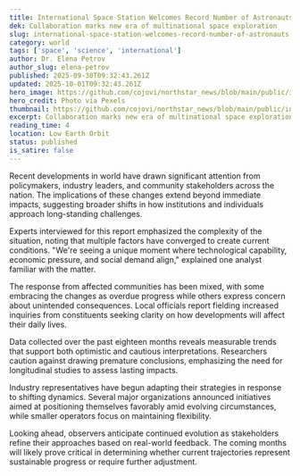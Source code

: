 ```yaml
---
title: International Space Station Welcomes Record Number of Astronauts
dek: Collaboration marks new era of multinational space exploration
slug: international-space-station-welcomes-record-number-of-astronauts
category: world
tags: ['space', 'science', 'international']
author: Dr. Elena Petrov
author_slug: elena-petrov
published: 2025-09-30T09:32:43.261Z
updated: 2025-10-01T09:32:43.261Z
hero_image: https://github.com/cojovi/northstar_news/blob/main/public/international-space-station.png?raw=true
hero_credit: Photo via Pexels
thumbnail: https://github.com/cojovi/northstar_news/blob/main/public/international-space-station.png?raw=true
excerpt: Collaboration marks new era of multinational space exploration
reading_time: 4
location: Low Earth Orbit
status: published
is_satire: false
---
```


Recent developments in world have drawn significant attention from policymakers, industry leaders, and community stakeholders across the nation. The implications of these changes extend beyond immediate impacts, suggesting broader shifts in how institutions and individuals approach long-standing challenges.

Experts interviewed for this report emphasized the complexity of the situation, noting that multiple factors have converged to create current conditions. "We're seeing a unique moment where technological capability, economic pressure, and social demand align," explained one analyst familiar with the matter.

The response from affected communities has been mixed, with some embracing the changes as overdue progress while others express concern about unintended consequences. Local officials report fielding increased inquiries from constituents seeking clarity on how developments will affect their daily lives.

Data collected over the past eighteen months reveals measurable trends that support both optimistic and cautious interpretations. Researchers caution against drawing premature conclusions, emphasizing the need for longitudinal studies to assess lasting impacts.

Industry representatives have begun adapting their strategies in response to shifting dynamics. Several major organizations announced initiatives aimed at positioning themselves favorably amid evolving circumstances, while smaller operators focus on maintaining flexibility.

Looking ahead, observers anticipate continued evolution as stakeholders refine their approaches based on real-world feedback. The coming months will likely prove critical in determining whether current trajectories represent sustainable progress or require further adjustment.